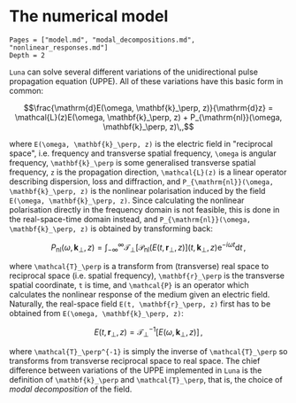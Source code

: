 # The numerical model
```@contents
Pages = ["model.md", "modal_decompositions.md", "nonlinear_responses.md"]
Depth = 2
```

`Luna` can solve several different variations of the unidirectional pulse propagation equation (UPPE). All of these variations have this basic form in common:
```math
\frac{\mathrm{d}E(\omega, \mathbf{k}_\perp, z)}{\mathrm{d}z} = \mathcal{L}(z)E(\omega, \mathbf{k}_\perp, z) + P_{\mathrm{nl}}(\omega, \mathbf{k}_\perp, z)\,,
```
where ``E(\omega, \mathbf{k}_\perp, z)`` is the electric field in "reciprocal space", i.e. frequency and transverse spatial frequency, ``\omega`` is angular frequency, ``\mathbf{k}_\perp`` is some generalised transverse spatial frequency, ``z`` is the propagation direction, ``\mathcal{L}(z)`` is a linear operator describing dispersion, loss and diffraction, and ``P_{\mathrm{nl}}(\omega, \mathbf{k}_\perp, z)`` is the nonlinear polarisation induced by the field ``E(\omega, \mathbf{k}_\perp, z)``. Since calculating the nonlinear polarisation directly in the frequency domain is not feasible, this is done in the real-space-time domain instead, and ``P_{\mathrm{nl}}(\omega, \mathbf{k}_\perp, z)`` is obtained by transforming back:
```math
P_{\mathrm{nl}}(\omega, \mathbf{k}_\perp, z) = \int_{-\infty}^{\infty} \mathcal{T}_\perp\Big[\mathcal{P}_\mathrm{nl}(E(t, \mathbf{r}_\perp, z)\Big](t, \mathbf{k}_\perp, z)\mathrm{e}^{-i\omega t}\mathrm{d}t\,,
```
where ``\mathcal{T}_\perp`` is a transform from (transverse) real space to reciprocal space (i.e. spatial frequency), ``\mathbf{r}_\perp`` is the transverse spatial coordinate, ``t`` is time, and  ``\mathcal{P}`` is an operator which calculates the nonlinear response of the medium given an electric field. Naturally, the real-space field ``E(t, \mathbf{r}_\perp, z)`` first has to be obtained from ``E(\omega, \mathbf{k}_\perp, z)``:
```math
E(t, \mathbf{r}_\perp, z)  = \mathcal{T}_\perp^{-1}\Big[E(\omega, \mathbf{k}_\perp, z)\Big]\,,
```
where ``\mathcal{T}_\perp^{-1}`` is simply the inverse of ``\mathcal{T}_\perp`` so transforms from transverse reciprocal space to real space. The chief difference between variations of the UPPE implemented in `Luna` is the definition of ``\mathbf{k}_\perp`` and ``\mathcal{T}_\perp``, that is, the choice of *modal decomposition* of the field.
